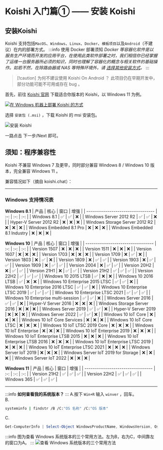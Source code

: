 # Koishi 入门篇① —— 安装 Koishi

## 安装Koishi

Koishi 支持包括`MacOS`、`Windows`、`Linux`、`Docker`、`模板项目`以及`Android`（不建议）在内的部署方式。
:::info 使用 Docker 部署须知
*Docker 等容器化软件是以服务生产环境而开发的应用平台，在使用此类软件部署之时，我们相信你已经掌握了运维一台服务器所必须的知识，同时也理解了容器化的概念与相关软件的基础操作。如若不然，在除路由器或 NAS 等特殊环境外，请 [选择其他安装方式](https://koishi.chat/zh-CN/manual/starter/)。*
:::
> [!caution] 为何不建议使用 Koishi On Android ？
> 此项目仍在早期开发中，部分功能可能不可用或存在 bug 。


首先，前往 [Koishi 官网](https://koishi.chat) 下载适合你版本的 Koishi，以 Windows 11 为例。  

[![在 Windows 机器上部署 Koishi 的方式](/images/install/koi-windows.png)](https://koishi.chat/zh-CN/manual/starter/windows.html)  

选择 `安装包 (.msi)` ，下载 Koishi 的 msi 安装包。

![安装 Koishi ](https://koishi.chat/manual/windows/msi-installer-light.webp)

一路点击 下一步/Next 即可。

## 须知：程序兼容性
Koishi 不兼容 Windows 7 及更早，同时部分兼容 Windows 8 / Windows 10 版本，完全兼容 Windows 11 。  

兼容情况如下（摘自 koishi.chat）：

---

### Windows 支持情况表

**Windows 8.1**
| 产品                                  |  核心 |  窗口 |  增强 |
| ----------------------------------- | :-: | :-: | :-: |
| Windows 8.1                         |  ✅  |  ✅  |  ❌  |
| Windows Server 2012 R2              |  ✅  |  ✅  |  ❌  |
| Hyper-V Server 2012 R2              |  ❌  |  ❌  |  ❌  |
| Windows Storage Server 2012 R2      |  ❌  |  ❌  |  ❌  |
| Windows Embedded 8.1 Pro            |  ❌  |  ❌  |  ❌  |
| Windows Embedded 8.1 Industry       |  ❌  |  ❌  |  ❌  |

**Windows 10**
| 产品                                  |  核心 |  窗口 |  增强 |
| ----------------------------------- | :-: | :-: | :-: |
| Version 1507                        |  ❌  |  ❌  |  ❌  |
| Version 1511                        |  ❌  |  ❌  |  ❌  |
| Version 1607                        |  ❌  |  ❌  |  ❌  |
| Version 1703                        |  ❌  |  ❌  |  ❌  |
| Version 1709                        |  ❌  |  ✅  |  ❌  |
| Version 1803                        |  ❌  |  ✅  |  ❌  |
| Version 1809                        |  ❌  |  ✅  |  ✅  |
| Version 1903                        |  ❌  |  ✅  |  ✅  |
| Version 1909                        |  ❌  |  ✅  |  ✅  |
| Version 2004                        |  ❌  |  ✅  |  ✅  |
| Version 20H2                        |  ❌  |  ✅  |  ✅  |
| Version 21H1                        |  ❌  |  ✅  |  ✅  |
| Version 21H2                        |  ✅  |  ✅  |  ✅  |
| Version 22H2                        |  ✅  |  ✅  |  ✅  |
| Windows 10 2015 LTSB                |  ✅  |  ❌  |  ❌  |
| Windows 10 2016 LTSB                |  ✅  |  ❌  |  ❌  |
| Windows 10 Enterprise 2015 LTSC     |  ✅  |  ✅  |  ❌  |
| Windows 10 Enterprise 2016 LTSC     |  ✅  |  ✅  |  ❌  |
| Windows 10 Enterprise LTSC 2019     |  ✅  |  ✅  |  ✅  |
| Windows 10 Enterprise LTSC 2021     |  ✅  |  ✅  |  ✅  |
| Windows 10 Enterprise multi-session |  ✅  |  ✅  |  ❌  |
| Windows Server 2016                 |  ✅  |  ✅  |  ❌  |
| Hyper-V Server 2016                 |  ❌  |  ❌  |  ❌  |
| Windows Storage Server 2016         |  ❌  |  ❌  |  ❌  |
| Windows Server 2019                 |  ✅  |  ✅  |  ❌  |
| Hyper-V Server 2019                 |  ❌  |  ❌  |  ❌  |
| Windows Server 2022                 |  ✅  |  ✅  |  ❌  |
| Windows 10 IoT Core                 |  ❌  |  ❌  |  ❌  |
| Windows 10 IoT Core Services        |  ❌  |  ❌  |  ❌  |
| Windows 10 IoT Core LTSC            |  ❌  |  ❌  |  ❌  |
| Windows 10 IoT LTSC 2019 Core       |  ❌  |  ❌  |  ❌  |
| Windows 10 IoT Enterprise           |  ❌  |  ❌  |  ❌  |
| Windows 10 IoT Enterprise 2019      |  ❌  |  ❌  |  ❌  |
| Windows 10 IoT Enterprise LTSB 2015 |  ❌  |  ❌  |  ❌  |
| Windows 10 IoT Enterprise LTSB 2016 |  ❌  |  ❌  |  ❌  |
| Windows 10 IoT Enterprise LTSC 2019 |  ❌  |  ❌  |  ❌  |
| Windows 10 IoT Enterprise LTSC 2021 |  ❌  |  ❌  |  ❌  |
| Windows Server IoT 2019             |  ❌  |  ❌  |  ❌  |
| Windows Server IoT 2019 for Storage |  ❌  |  ❌  |  ❌  |
| Windows Server IoT 2022             |  ❌  |  ❌  |  ❌  |

**Windows 11**
| 产品                                  |  核心 |  窗口 |  增强 |
| ----------------------------------- | :-: | :-: | :-: |
| Version 21H2                        |  ✅  |  ✅  |  ✅  |
| Version 22H2                        |  ✅  |  ✅  |  ✅  |
| Windows 365                         |  ✅  |  ✅  |  ✅  |

---

:::info 
**如何查看我的系统版本？**
:::
A.按下 `Win+R` 输入 `winver` ，回车。  
B.   
``` bash
systeminfo | findstr /B /C:"OS 名称" /C:"OS 版本"

```
C.
```powershell
Get-ComputerInfo | Select-Object WindowsProductName, WindowsVersion, OsBuildNumber

```
:::info
图为查看 Windows 系统版本的三个常用方法。左为B，右为C，中间靠左的窗口为A。
:::
![查看 Windows 系统版本的三个常用方法](/images/install/osver.png)